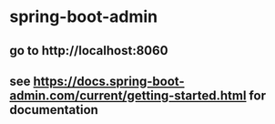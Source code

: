 # spring-boot-admin

## go to http://localhost:8060

## see https://docs.spring-boot-admin.com/current/getting-started.html for documentation